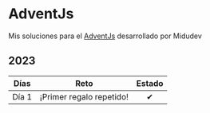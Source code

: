 # AdventJs

Mis soluciones para el [AdventJs](https://adventjs.dev/es) desarrollado por Midudev

## 2023

| Días  |           Reto           | Estado |
| :---: | :----------------------: | :----: |
| Día 1 | ¡Primer regalo repetido! |   ✔    |

